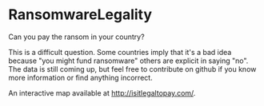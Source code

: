 # RansomwareLegality
Can you pay the ransom in your country?

This is a difficult question. Some countries imply that it's a bad idea because "you might fund ransomware" others are explicit in saying "no". The data is still coming up, but feel free to contribute on github if you know more information or find anything incorrect.


An interactive map available at http://isitlegaltopay.com/.